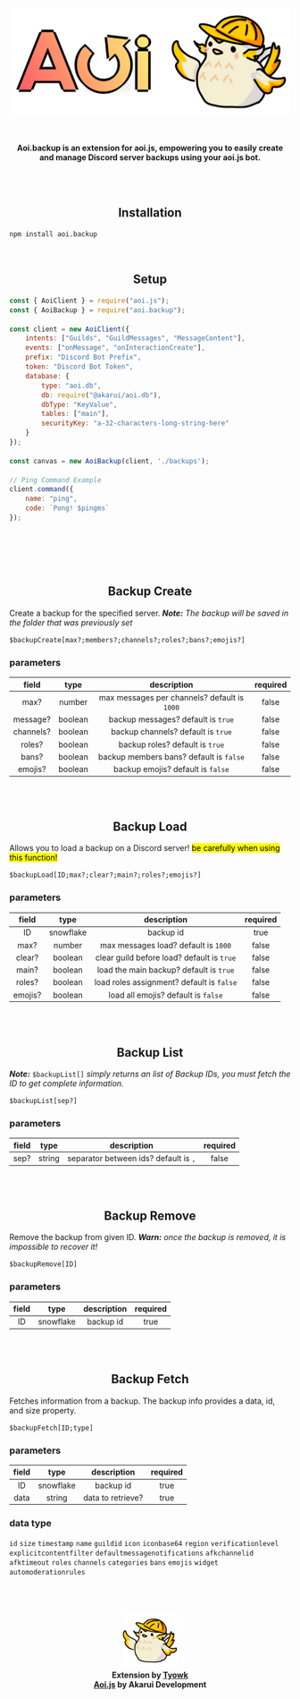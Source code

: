 <p align="center">
  <a href="#">
    <img width="500" src="https://github.com/tyowk/aoi.backup/blob/main/docs/assets/icon2.png?raw=true" alt="aoi.backup">
  </a>
</p>
<br>
<b><p align="center">Aoi.backup is an extension for aoi.js, empowering you to easily create and manage Discord server backups using your aoi.js bot.</p></b>
<br>
<br>

<h2 align="center">Installation</h2>

```
npm install aoi.backup
```
<br>
<h2 align="center">Setup</h2>

```js
const { AoiClient } = require("aoi.js");
const { AoiBackup } = require("aoi.backup");

const client = new AoiClient({
    intents: ["Guilds", "GuildMessages", "MessageContent"],
    events: ["onMessage", "onInteractionCreate"],
    prefix: "Discord Bot Prefix",
    token: "Discord Bot Token",
    database: {
        type: "aoi.db",
        db: require("@akarui/aoi.db"),
        dbType: "KeyValue",
        tables: ["main"],
        securityKey: "a-32-characters-long-string-here"
    }
});

const canvas = new AoiBackup(client, './backups');

// Ping Command Example
client.command({
    name: "ping",
    code: `Pong! $pingms`
});
```
<br>
<br>
<br>
<br>
<h2 align="center">Backup Create</h2>

Create a backup for the specified server. ***Note:** The backup will be saved in the folder that was previously set*
```
$backupCreate[max?;members?;channels?;roles?;bans?;emojis?]
```
### parameters
| field | type | description| required |
| :---: | :---: | :---: | :---: |
| max? | number | max messages per channels? default is `1000` | false |
| message? | boolean | backup messages? default is `true` | false |
| channels? | boolean | backup channels? default is `true` | false |
| roles? | boolean | backup roles? default is `true` | false |
| bans? | boolean | backup members bans? default is `false` | false |
| emojis? | boolean | backup emojis? default is `false` | false |
<br>
<br>
<h2 align="center">Backup Load</h2>

Allows you to load a backup on a Discord server!  <mark>be carefully when using this function!</mark>
```
$backupLoad[ID;max?;clear?;main?;roles?;emojis?]
```
### parameters
| field | type | description | required |
| :---: | :---: | :---: | :---: |
| ID | snowflake | backup id | true |
| max? | number | max messages load? default is `1000` | false |
| clear? | boolean | clear guild before load? default is `true` | false |
| main? | boolean | load the main backup? default is `true` | false |
| roles? | boolean | load roles assignment? default is `false` | false |
| emojis? | boolean | load all emojis? default is `false` | false |
<br>
<br>
<h2 align="center">Backup List</h2>

***Note:*** `$backupList[]` *simply returns an list of Backup IDs, you must fetch the ID to get complete information.*
```
$backupList[sep?]
```
### parameters
| field | type | description | required |
| :---: | :---: | :---: | :---: |
| sep? | string | separator between ids? default is `,` | false |
<br>
<br>
<h2 align="center">Backup Remove</h2>

Remove the backup from given ID. ***Warn:** once the backup is removed, it is impossible to recover it!*
```
$backupRemove[ID]
```
### parameters
| field | type | description | required |
| :---: | :---: | :---: | :---: |
| ID | snowflake | backup id | true |
<br>
<br>
<h2 align="center">Backup Fetch</h2>

Fetches information from a backup. The backup info provides a data, id, and size property.
```
$backupFetch[ID;type]
```
### parameters
| field | type | description | required |
| :---: | :---: | :---: | :---: |
| ID | snowflake | backup id | true |
| data | string | data to retrieve? | true |

### data type
`id`  `size`  `timestamp`  `name`  `guildid`  `icon`  `iconbase64`  `region`  `verificationlevel`  `explicitcontentfilter`  `defaultmessagenotifications`  `afkchannelid`  `afktimeout`  `roles`  `channels`  `categories`  `bans`  `emojis`  `widget`  `automoderationrules`
<br>
<br>
<br>
<br>
<p align="center">
  <a href="#">
    <img width="100" src="https://github.com/tyowk/aoi.backup/blob/main/docs/assets/icon1.png?raw=true" alt="aoi.backup">
  </a>
  <br>
  <b>Extension by <a href="https://x.com/tyowk">Tyowk</a>
  <br>
  <a href="https://aoijs.org/">Aoi.js</a> by Akarui Development
  </b>
</p>
